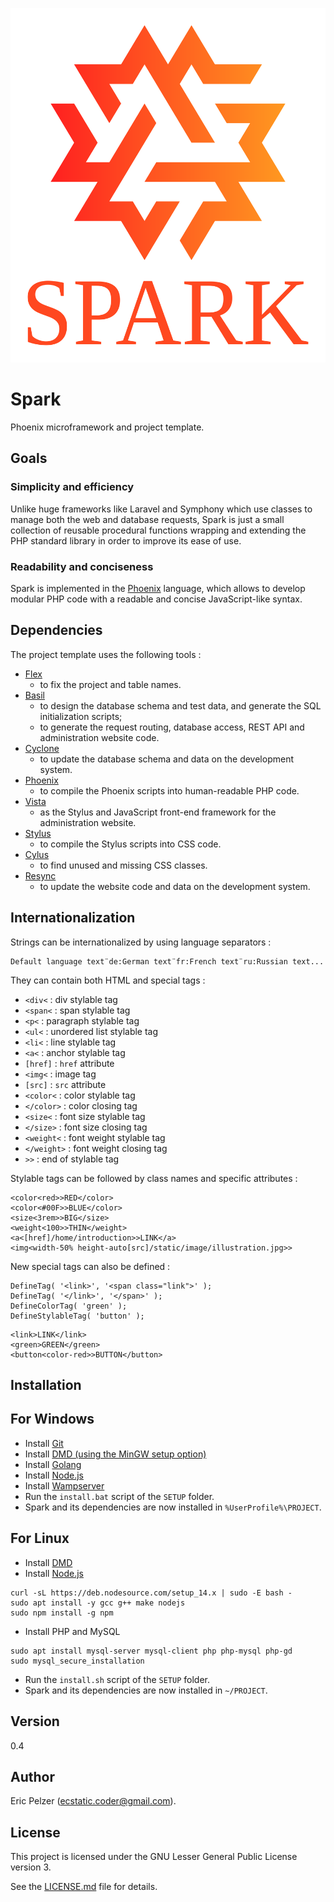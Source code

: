 ![](https://github.com/senselogic/SPARK/blob/master/LOGO/spark.png)

# Spark

Phoenix microframework and project template.

## Goals

### Simplicity and efficiency

Unlike huge frameworks like Laravel and Symphony which use classes to manage both the web and database requests,
Spark is just a small collection of reusable procedural functions wrapping and extending the PHP standard library in order to improve its ease of use.

### Readability and conciseness

Spark is implemented in the [Phoenix](https://github.com/senselogic/PHOENIX) language,
which allows to develop modular PHP code with a readable and concise JavaScript-like syntax.

## Dependencies

The project template uses the following tools :

* [Flex](https://github.com/senselogic/FLEX)
    * to fix the project and table names.
* [Basil](https://github.com/senselogic/BASIL)
    * to design the database schema and test data, and generate the SQL initialization scripts;
    * to generate the request routing, database access, REST API and administration website code.
* [Cyclone](https://github.com/senselogic/CYCLONE)
    * to update the database schema and data on the development system.
* [Phoenix](https://github.com/senselogic/PHOENIX)
    * to compile the Phoenix scripts into human-readable PHP code.
* [Vista](https://github.com/senselogic/VISTA)
    * as the Stylus and JavaScript front-end framework for the administration website.
* [Stylus](https://github.com/stylus/stylus)
    * to compile the Stylus scripts into CSS code.
* [Cylus](https://github.com/cylus/cylus)
    * to find unused and missing CSS classes.
* [Resync](https://github.com/senselogic/RESYNC)
    * to update the website code and data on the development system.

## Internationalization

Strings can be internationalized by using language separators :

```
Default language text¨de:German text¨fr:French text¨ru:Russian text...
```

They can contain both HTML and special tags :

* `<div<` : div stylable tag
* `<span<` : span stylable tag
* `<p<` : paragraph stylable tag
* `<ul<` : unordered list stylable tag
* `<li<` : line stylable tag
* `<a<` : anchor stylable tag
* `[href]` : `href` attribute
* `<img<` : image tag
* `[src]` : `src` attribute
* `<color<` : color stylable tag
* `</color>` : color closing tag
* `<size<` : font size stylable tag
* `</size>` : font size closing tag
* `<weight<` : font weight stylable tag
* `</weight>` : font weight closing tag
* `>>` : end of stylable tag

Stylable tags can be followed by class names and specific attributes :

```
<color<red>>RED</color>
<color<#00F>>BLUE</color>
<size<3rem>>BIG</size>
<weight<100>>THIN</weight>
<a<[href]/home/introduction>>LINK</a>
<img<width-50% height-auto[src]/static/image/illustration.jpg>>
```

New special tags can also be defined :

```
DefineTag( '<link>', '<span class="link">' );
DefineTag( '</link>', '</span>' );
DefineColorTag( 'green' );
DefineStylableTag( 'button' );
```

```
<link>LINK</link>
<green>GREEN</green>
<button<color-red>>BUTTON</button>
```

## Installation

## For Windows

* Install [Git](https://gitforwindows.org/)
* Install [DMD (using the MinGW setup option)](https://dlang.org/download.html)
* Install [Golang](https://golang.org/dl/)
* Install [Node.js](https://nodejs.org/en/download/)
* Install [Wampserver](https://www.wampserver.com/)
* Run the `install.bat` script of the `SETUP` folder.
* Spark and its dependencies are now installed in `%UserProfile%\PROJECT`.

## For Linux

* Install [DMD](https://dlang.org/download.html)
* Install [Node.js](https://nodejs.org/en/download/)

```
curl -sL https://deb.nodesource.com/setup_14.x | sudo -E bash -
sudo apt install -y gcc g++ make nodejs
sudo npm install -g npm
```

* Install PHP and MySQL

```
sudo apt install mysql-server mysql-client php php-mysql php-gd
sudo mysql_secure_installation
```

* Run the `install.sh` script of the `SETUP` folder.
* Spark and its dependencies are now installed in `~/PROJECT`.

## Version

0.4

## Author

Eric Pelzer (ecstatic.coder@gmail.com).

## License

This project is licensed under the GNU Lesser General Public License version 3.

See the [LICENSE.md](LICENSE.md) file for details.
